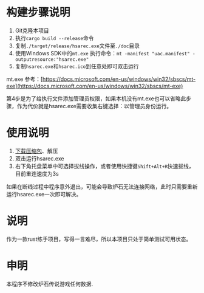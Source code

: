 # 构建步骤说明

1. Git克隆本项目
2. 执行`cargo build --release`命令
3. 复制`./target/release/hsarec.exe`文件至`./doc`目录
4. 使用Windows SDK中的`mt.exe` 执行命令：`mt -manifest "uac.manifest" -outputresource:"hsarec.exe"`
5. 复制`hsarec.exe`和`hsarec.ico`到任意处即可双击运行

mt.exe 参考：[https://docs.microsoft.com/en-us/windows/win32/sbscs/mt-exe](https://docs.microsoft.com/en-us/windows/win32/sbscs/mt-exe)

第4步是为了给执行文件添加管理员权限，如果本机没有mt.exe也可以省略此步骤，作为代价就是hsarec.exe需要收集右键选择：以管理员身份运行。

# 使用说明

1. [下载压缩包](https://github.com/Curtion/HearthStone-AutoReConn/releases)、解压
2. 双击运行hsarec.exe
3. 右下角托盘菜单中可选择拔线操作，或者使用快捷键`Shift+Alt+R`快速拔线，目前重连速度为3s

如果在断线过程中程序意外退出，可能会导致炉石无法连接网络，此时只需要重新运行hsarec.exe一次即可解决。

# 说明

作为一款rust练手项目，写得一言难尽，所以本项目只处于简单测试可用状态。

# 申明

本程序不修改炉石传说游戏任何数据.